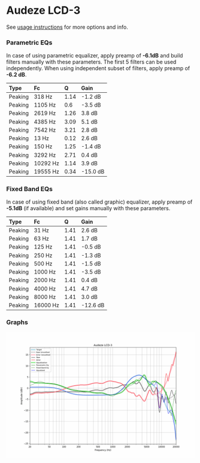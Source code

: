 # Audeze LCD-3
See [usage instructions](https://github.com/jaakkopasanen/AutoEq#usage) for more options and info.

### Parametric EQs
In case of using parametric equalizer, apply preamp of **-6.1dB** and build filters manually
with these parameters. The first 5 filters can be used independently.
When using independent subset of filters, apply preamp of **-6.2 dB**.

| Type    | Fc       |    Q | Gain     |
|:--------|:---------|:-----|:---------|
| Peaking | 318 Hz   | 1.14 | -1.2 dB  |
| Peaking | 1105 Hz  | 0.6  | -3.5 dB  |
| Peaking | 2619 Hz  | 1.26 | 3.8 dB   |
| Peaking | 4385 Hz  | 3.09 | 5.1 dB   |
| Peaking | 7542 Hz  | 3.21 | 2.8 dB   |
| Peaking | 13 Hz    | 0.12 | 2.6 dB   |
| Peaking | 150 Hz   | 1.25 | -1.4 dB  |
| Peaking | 3292 Hz  | 2.71 | 0.4 dB   |
| Peaking | 10292 Hz | 1.14 | 3.9 dB   |
| Peaking | 19555 Hz | 0.34 | -15.0 dB |

### Fixed Band EQs
In case of using fixed band (also called graphic) equalizer, apply preamp of **-5.1dB**
(if available) and set gains manually with these parameters.

| Type    | Fc       |    Q | Gain     |
|:--------|:---------|:-----|:---------|
| Peaking | 31 Hz    | 1.41 | 2.6 dB   |
| Peaking | 63 Hz    | 1.41 | 1.7 dB   |
| Peaking | 125 Hz   | 1.41 | -0.5 dB  |
| Peaking | 250 Hz   | 1.41 | -1.3 dB  |
| Peaking | 500 Hz   | 1.41 | -1.5 dB  |
| Peaking | 1000 Hz  | 1.41 | -3.5 dB  |
| Peaking | 2000 Hz  | 1.41 | 0.4 dB   |
| Peaking | 4000 Hz  | 1.41 | 4.7 dB   |
| Peaking | 8000 Hz  | 1.41 | 3.0 dB   |
| Peaking | 16000 Hz | 1.41 | -12.6 dB |

### Graphs
![](./Audeze%20LCD-3.png)